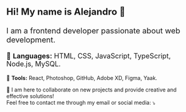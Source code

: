 <p align="left" style="font-size: 24px; font-weight: bold;">Hi! My name is Alejandro 👋</p>
<p align="left" style="font-size: 20px;">I am a frontend developer passionate about web development.</p>
<p align="left" style="font-size: 18px;">
  🦄 <strong>Languages:</strong> HTML, CSS, JavaScript, TypeScript, Node.js, MySQL.
</p>
<p align="left">
  💼 <strong>Tools:</strong> React, Photoshop, GitHub, Adobe XD, Figma, Yaak.
</p>
<p align="left">
  💌 I am here to collaborate on new projects and provide creative and effective solutions!<br>  
  Feel free to contact me through my email or social media: ⤵️  
</p>
